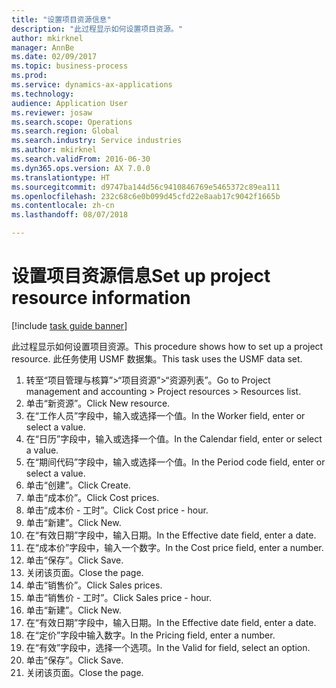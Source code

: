 ```yaml
--- 
title: "设置项目资源信息"
description: "此过程显示如何设置项目资源。"
author: mkirknel
manager: AnnBe
ms.date: 02/09/2017
ms.topic: business-process
ms.prod: 
ms.service: dynamics-ax-applications
ms.technology: 
audience: Application User
ms.reviewer: josaw
ms.search.scope: Operations
ms.search.region: Global
ms.search.industry: Service industries
ms.author: mkirknel
ms.search.validFrom: 2016-06-30
ms.dyn365.ops.version: AX 7.0.0
ms.translationtype: HT
ms.sourcegitcommit: d9747ba144d56c9410846769e5465372c89ea111
ms.openlocfilehash: 232c68c6e0b099d45cfd22e8aab17c9042f1665b
ms.contentlocale: zh-cn
ms.lasthandoff: 08/07/2018

---
```

# <a name="set-up-project-resource-information"></a><span data-ttu-id="070ba-103">设置项目资源信息</span><span class="sxs-lookup"><span data-stu-id="070ba-103">Set up project resource information</span></span>

[!include [task guide banner](../../includes/task-guide-banner.md)]

<span data-ttu-id="070ba-104">此过程显示如何设置项目资源。</span><span class="sxs-lookup"><span data-stu-id="070ba-104">This procedure shows how to set up a project resource.</span></span> <span data-ttu-id="070ba-105">此任务使用 USMF 数据集。</span><span class="sxs-lookup"><span data-stu-id="070ba-105">This task uses the USMF data set.</span></span>

1. <span data-ttu-id="070ba-106">转至“项目管理与核算”>“项目资源”>“资源列表”。</span><span class="sxs-lookup"><span data-stu-id="070ba-106">Go to Project management and accounting > Project resources > Resources list.</span></span>
2. <span data-ttu-id="070ba-107">单击“新资源”。</span><span class="sxs-lookup"><span data-stu-id="070ba-107">Click New resource.</span></span>
3. <span data-ttu-id="070ba-108">在“工作人员”字段中，输入或选择一个值。</span><span class="sxs-lookup"><span data-stu-id="070ba-108">In the Worker field, enter or select a value.</span></span>
4. <span data-ttu-id="070ba-109">在“日历”字段中，输入或选择一个值。</span><span class="sxs-lookup"><span data-stu-id="070ba-109">In the Calendar field, enter or select a value.</span></span>
5. <span data-ttu-id="070ba-110">在“期间代码”字段中，输入或选择一个值。</span><span class="sxs-lookup"><span data-stu-id="070ba-110">In the Period code field, enter or select a value.</span></span>
6. <span data-ttu-id="070ba-111">单击“创建”。</span><span class="sxs-lookup"><span data-stu-id="070ba-111">Click Create.</span></span>
7. <span data-ttu-id="070ba-112">单击“成本价”。</span><span class="sxs-lookup"><span data-stu-id="070ba-112">Click Cost prices.</span></span>
8. <span data-ttu-id="070ba-113">单击“成本价 - 工时”。</span><span class="sxs-lookup"><span data-stu-id="070ba-113">Click Cost price - hour.</span></span>
9. <span data-ttu-id="070ba-114">单击“新建”。</span><span class="sxs-lookup"><span data-stu-id="070ba-114">Click New.</span></span>
10. <span data-ttu-id="070ba-115">在“有效日期”字段中，输入日期。</span><span class="sxs-lookup"><span data-stu-id="070ba-115">In the Effective date field, enter a date.</span></span>
11. <span data-ttu-id="070ba-116">在“成本价”字段中，输入一个数字。</span><span class="sxs-lookup"><span data-stu-id="070ba-116">In the Cost price field, enter a number.</span></span>
12. <span data-ttu-id="070ba-117">单击“保存”。</span><span class="sxs-lookup"><span data-stu-id="070ba-117">Click Save.</span></span>
13. <span data-ttu-id="070ba-118">关闭该页面。</span><span class="sxs-lookup"><span data-stu-id="070ba-118">Close the page.</span></span>
14. <span data-ttu-id="070ba-119">单击“销售价”。</span><span class="sxs-lookup"><span data-stu-id="070ba-119">Click Sales prices.</span></span>
15. <span data-ttu-id="070ba-120">单击“销售价 - 工时”。</span><span class="sxs-lookup"><span data-stu-id="070ba-120">Click Sales price - hour.</span></span>
16. <span data-ttu-id="070ba-121">单击“新建”。</span><span class="sxs-lookup"><span data-stu-id="070ba-121">Click New.</span></span>
17. <span data-ttu-id="070ba-122">在“有效日期”字段中，输入日期。</span><span class="sxs-lookup"><span data-stu-id="070ba-122">In the Effective date field, enter a date.</span></span>
18. <span data-ttu-id="070ba-123">在“定价”字段中输入数字。</span><span class="sxs-lookup"><span data-stu-id="070ba-123">In the Pricing field, enter a number.</span></span>
19. <span data-ttu-id="070ba-124">在“有效”字段中，选择一个选项。</span><span class="sxs-lookup"><span data-stu-id="070ba-124">In the Valid for field, select an option.</span></span>
20. <span data-ttu-id="070ba-125">单击“保存”。</span><span class="sxs-lookup"><span data-stu-id="070ba-125">Click Save.</span></span>
21. <span data-ttu-id="070ba-126">关闭该页面。</span><span class="sxs-lookup"><span data-stu-id="070ba-126">Close the page.</span></span>


